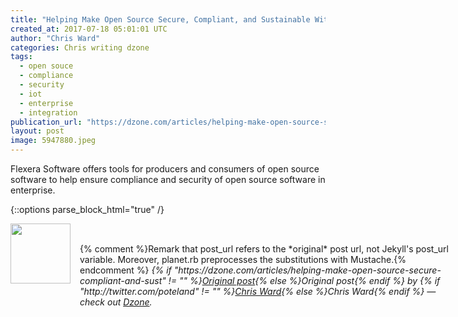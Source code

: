 ```yaml
---
title: "Helping Make Open Source Secure, Compliant, and Sustainable With Jeff..."
created_at: 2017-07-18 05:01:01 UTC
author: "Chris Ward"
categories: Chris writing dzone
tags: 
  - open souce
  - compliance
  - security
  - iot
  - enterprise
  - integration
publication_url: "https://dzone.com/articles/helping-make-open-source-secure-compliant-and-sust"
layout: post
image: 5947880.jpeg
---
```

Flexera Software offers tools for producers and consumers of open source software to help ensure compliance and security of open source software in enterprise.


{::options parse_block_html="true" /}
<div class="author">
   <img src="http://www.rss-specifications.com/rss-spec-rss.gif" style="width: 96px; height: 96;">
   <span style="position: absolute; padding: 32px 15px;">{% comment %}Remark that post_url refers to the *original* post url, not Jekyll's post_url variable. Moreover, planet.rb preprocesses the substitutions with Mustache.{% endcomment %}
      <i>{% if "https://dzone.com/articles/helping-make-open-source-secure-compliant-and-sust" != "" %}<a href="https://dzone.com/articles/helping-make-open-source-secure-compliant-and-sust">Original post</a>{% else %}Original post{% endif %} by {% if "http://twitter.com/poteland" != "" %}<a href="http://twitter.com/poteland">Chris Ward</a>{% else %}Chris Ward{% endif %} &mdash; check out <a href="https://dzone.com">Dzone</a>.</i>
  </span>
</div>
